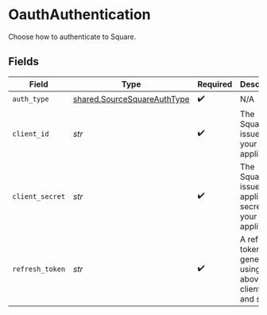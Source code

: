 # OauthAuthentication

Choose how to authenticate to Square.


## Fields

| Field                                                                      | Type                                                                       | Required                                                                   | Description                                                                |
| -------------------------------------------------------------------------- | -------------------------------------------------------------------------- | -------------------------------------------------------------------------- | -------------------------------------------------------------------------- |
| `auth_type`                                                                | [shared.SourceSquareAuthType](../../models/shared/sourcesquareauthtype.md) | :heavy_check_mark:                                                         | N/A                                                                        |
| `client_id`                                                                | *str*                                                                      | :heavy_check_mark:                                                         | The Square-issued ID of your application                                   |
| `client_secret`                                                            | *str*                                                                      | :heavy_check_mark:                                                         | The Square-issued application secret for your application                  |
| `refresh_token`                                                            | *str*                                                                      | :heavy_check_mark:                                                         | A refresh token generated using the above client ID and secret             |